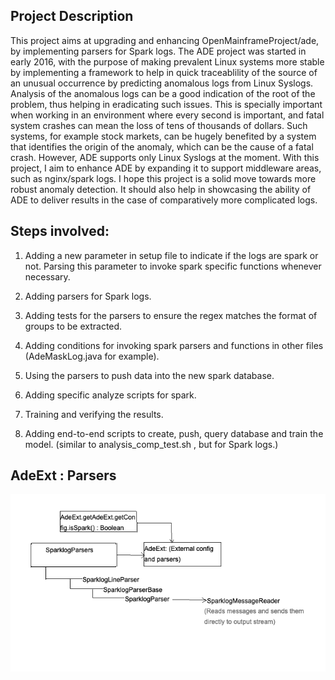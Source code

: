 ## Project Description

This project aims at upgrading and enhancing OpenMainframeProject/ade, by implementing parsers for Spark logs. The ADE project was started in early 2016, with the purpose of making prevalent Linux systems more stable by implementing a framework to help in quick traceablility of the source of an unusual occurrence by predicting anomalous logs from Linux Syslogs. Analysis of the anomalous logs can be a good indication of the root of the problem, thus helping in eradicating such issues. This is specially important when working in an environment where every second is important, and fatal system crashes can mean the loss of tens of thousands of dollars. Such systems, for example stock markets, can be hugely benefited by a system that identifies the origin of the anomaly, which can be the cause of a fatal crash.
However, ADE supports only Linux Syslogs at the moment. With this project, I aim to enhance ADE by expanding it to support middleware areas, such as nginx/spark logs. I hope this project is a solid move towards more robust anomaly detection. It should also help in showcasing the ability of ADE to deliver results in the case of comparatively more complicated logs.

## Steps involved:

1. Adding a new parameter in setup file to indicate if the logs are spark or not. Parsing this parameter to invoke spark specific
functions whenever necessary.

2. Adding parsers for Spark logs.

3. Adding tests for the parsers to ensure the regex matches the format of groups to be extracted.

4. Adding conditions for invoking spark parsers and functions in other files (AdeMaskLog.java for example).

5. Using the parsers to push data into the new spark database.

6. Adding specific analyze scripts for spark.

7. Training and verifying the results.

8. Adding end-to-end scripts to create, push, query database and train the model. (similar to analysis_comp_test.sh , but for
Spark logs.)

## AdeExt : Parsers

![AdeExt](ade-ext.png)